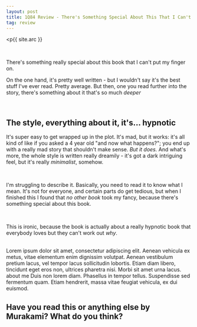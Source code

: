 ```yaml
---
layout: post 
title: 1Q84 Review - There's Something Special About This That I Can't Identify
tag: review
---
```


<p{{ site.arc }}</p>
<br />
<p>There's something really special about this book that I can't put my finger on.</p>
<p>On the one hand, it's pretty well written - but I wouldn't say it's the best stuff I've ever read. Pretty average. But then, one you
read further into the story, there's something about it that's so much <i>deeper</i></p><br />
<h2>The style, everything about it, it's... hypnotic</h2>
<p>It's super easy to get wrapped up in the plot. It's mad, but it works: it's all kind of like if you asked a 4 year old "and now what 
happens?"; you end up with a really mad story that shouldn't make sense. <i>But it does.</i> And what's more, the whole style is written 
really dreamily - it's got a dark intriguing feel, but it's really <i>minimalist</i>, somehow.</p>
<br />
<p>I'm struggling to describe it. Basically, you need to read it to know what I mean. It's not for everyone, and certain parts do get 
tedious, but when I finished this I found that <i>no other book</i> took my fancy, because there's something special about this book.</p>
<br />
<p> This is ironic, because the book is actually about a really hypnotic book that everybody loves but they can't work out <i>why</i>.</p>
<br />
Lorem ipsum dolor sit amet, consectetur adipiscing elit. Aenean vehicula ex metus, vitae elementum enim dignissim volutpat. Aenean vestibulum pretium lacus, vel tempor lacus sollicitudin lobortis. Etiam diam libero, tincidunt eget eros non, ultrices pharetra nisi. Morbi sit amet urna lacus. about me Duis non lorem diam. Phasellus in tempor tellus. Suspendisse sed fermentum quam. Etiam hendrerit, massa vitae feugiat vehicula, ex dui euismod.
<br />
<h2> Have you read this or anything else by Murakami? What do you think?</h2>
